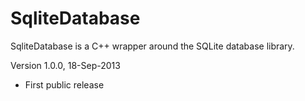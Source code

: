 SqliteDatabase
==============

SqliteDatabase is a C++ wrapper around the SQLite database library.

Version 1.0.0, 18-Sep-2013
* First public release
